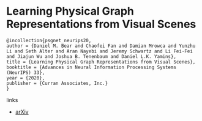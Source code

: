# Learning Physical Graph Representations from Visual Scenes

```
@incollection{psgnet_neurips20,
author = {Daniel M. Bear and Chaofei Fan and Damian Mrowca and Yunzhu Li and Seth Alter and Aran Nayebi and Jeremy Schwartz and Li Fei-Fei and Jiajun Wu and Joshua B. Tenenbaum and Daniel L.K. Yamins},
title = {Learning Physical Graph Representations from Visual Scenes},
booktitle = {Advances in Neural Information Processing Systems (NeurIPS) 33},
year = {2020},
publisher = {Curran Associates, Inc.}
}
```

links
- [arXiv](https://arxiv.org/abs/2006.12373)
